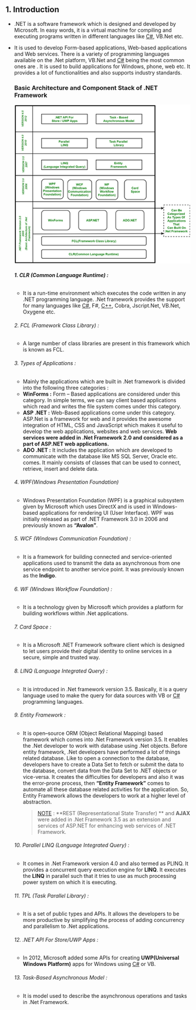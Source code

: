 ## 1. Introduction 

- .NET is a software framework which is designed and developed by Microsoft. In easy words, it is a virtual machine for compiling and executing programs written in different languages like [C#](https://www.geeksforgeeks.org/introduction-to-c/), VB.Net etc.

- It is used to develop Form-based applications, Web-based applications and Web services. There is a variety of programming languages available on the .Net platform, VB.Net and [C#](https://www.geeksforgeeks.org/introduction-to-c/) being the most common ones are . It is used to build applications for Windows, phone, web etc. It provides a lot of functionalities and also supports industry standards.

  ### **Basic Architecture and Component Stack of .NET Framework**

  

  [![.Net Framework Component Stack](assets/Net-Framework.jpg)](https://media.geeksforgeeks.org/wp-content/uploads/Net-Framework.jpg)

  

  ###### **1. CLR (Common Language Runtime) :**

  - It is a run-time environment which executes the code written in any .NET programming language. .Net framework provides the support for many languages like [C#](https://www.geeksforgeeks.org/introduction-to-c/), F#, [C++](https://www.geeksforgeeks.org/c-plus-plus/), Cobra, Jscript.Net, VB.Net, Oxygene etc.

  ######  2. FCL (Framework Class Library) :

  - A large number of class libraries are present in this framework which is known as FCL.

  ######  3. Types of Applications : #

  -  Mainly the applications which are built in .Net framework is divided into the following three categories :
    - **WinForms :** Form – Based applications are considered under this category. In simple terms, we can say client based applications which read and writes the file system comes under this category.
    - **ASP .NET :** Web-Based applications come under this category. ASP.Net is a framework for web and it provides the awesome integration of HTML, CSS and JavaScript which makes it useful to develop the web applications, websites and web services. **Web services were added in .Net Framework 2.0 and considered as a part of ASP.NET web applications.**
    - **ADO .NET :** It includes the application which are developed to communicate with the database like MS SQL Server, Oracle etc. comes. It mainly consists of classes that can be used to connect, retrieve, insert and delete data.

  ###### 4. WPF(Windows Presentation Foundation) 

  - Windows Presentation Foundation (WPF) is a graphical subsystem given by Microsoft which uses DirectX and is used in Windows-based applications for rendering UI (User Interface). WPF was initially released as part of .NET Framework 3.0 in 2006 and previously known as **“Avalon”**.

  ###### 5. WCF (Windows Communication Foundation) :

  - It is a framework for building connected and service-oriented applications used to transmit the data as asynchronous from one service endpoint to another service point. It was previously known as the **Indigo**.

  ###### 6. WF (Windows Workflow Foundation) :

  -  It is a technology given by Microsoft which provides a platform for building workflows within .Net applications.

  ###### 7. Card Space :

  -  It is a Microsoft .NET Framework software client which is designed to let users provide their digital identity to online services in a secure, simple and trusted way.

  ###### 8. LINQ (Language Integrated Query) :

  - It is introduced in .Net framework version 3.5. Basically, it is a query language used to make the query for data sources with VB or [C#](https://www.geeksforgeeks.org/introduction-to-c/) programming languages.

  ###### 9. Entity Framework :

  - It is open–source ORM (Object Relational Mapping) based framework which comes into .Net Framework version 3.5. It enables the .Net developer to work with database using .Net objects. Before entity framework, .Net developers have performed a lot of things related database. Like to open a connection to the database, developers have to create a Data Set to fetch or submit the data to the database, convert data from the Data Set to .NET objects or vice-versa. It creates the difficulties for developers and also it was the error-prone process, then **“Entity Framework”** comes to automate all these database related activities for the application. So, Entity Framework allows the developers to work at a higher level of abstraction.

    > [NOTE]() : **REST (Representational State Transfer) ** and **AJAX** were added in .Net Framework 3.5 as an extension and services of ASP.NET for enhancing web services of .NET Framework. 

  

  ###### 10. Parallel LINQ (Language Integrated Query) :

  - It comes in .Net Framework version 4.0 and also termed as PLINQ. It provides a concurrent query execution engine for **LINQ**. It executes the **LINQ** in parallel such that it tries to use as much processing power system on which it is executing.

  ###### 11. TPL (Task Parallel Library) :

  - It is a set of public types and APIs. It allows the developers to be more productive by simplifying the process of adding concurrency and parallelism to .Net applications.

  ###### 12. .NET API For Store/UWP Apps :

  - In 2012, Microsoft added some APIs for creating **UWP(Universal Windows Platform)** apps for Windows using [C#](https://www.geeksforgeeks.org/introduction-to-c/) or VB.

  ###### 13. Task-Based Asynchronous Model :

  -  It is model used to describe the asynchronous operations and tasks in .Net Framework.

